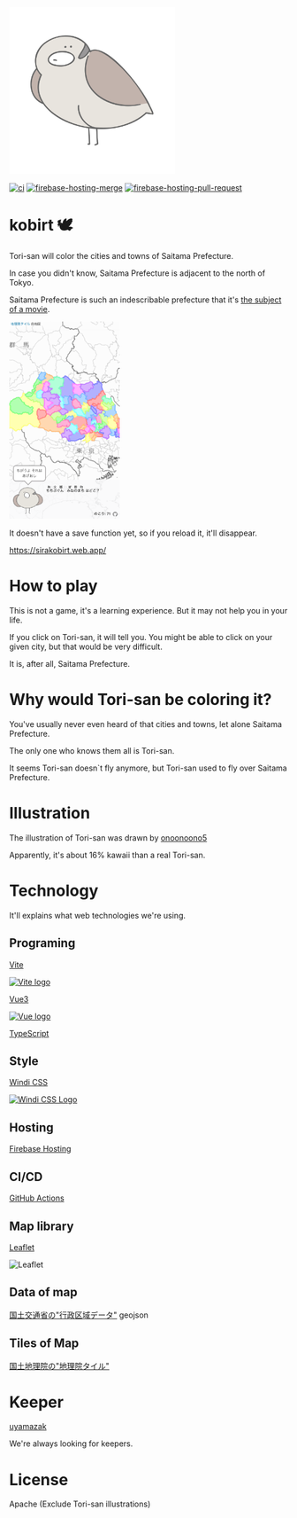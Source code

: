 <img src="docs/img/tori-b1.png" alt="Tori-san" width="300" />

[![ci](https://github.com/uyamazak/kobirt/actions/workflows/ci.yml/badge.svg)](https://github.com/uyamazak/kobirt/actions/workflows/ci.yml?query=workflow%3Aci)
[![firebase-hosting-merge](https://github.com/uyamazak/kobirt/actions/workflows/firebase-hosting-merge.yml/badge.svg)](https://github.com/uyamazak/kobirt/actions/workflows/firebase-hosting-merge.yml?query=workflow%3Afirebase-hosting-pull-request.yml)
[![firebase-hosting-pull-request](https://github.com/uyamazak/kobirt/actions/workflows/firebase-hosting-pull-request.yml/badge.svg)](https://github.com/uyamazak/kobirt/actions/workflows/firebase-hosting-pull-request.yml?query=workflow%3Afirebase-hosting-pull-request.yml)

# kobirt 🕊️
Tori-san will color the cities and towns of Saitama Prefecture.

In case you didn't know, Saitama Prefecture is adjacent to the north of Tokyo.

Saitama Prefecture is such an indescribable prefecture that it's [the subject of a movie](https://www.tondesaitama.com/).

<img src="docs/img/sample_20210619.png " width="200">

It doesn't have a save function yet, so if you reload it, it'll disappear.

https://sirakobirt.web.app/

# How to play
This is not a game, it's a learning experience. But it may not help you in your life.

If you click on Tori-san, it will tell you. You might be able to click on your given city, but that would be very difficult. 

It is, after all, Saitama Prefecture.

# Why would Tori-san be coloring it?
You've usually never even heard of that cities and towns, let alone Saitama Prefecture.

The only one who knows them all is Tori-san.

It seems Tori-san doesn`t fly anymore, but Tori-san used to fly over Saitama Prefecture.

# Illustration
The illustration of Tori-san was drawn by [onoonoono5](https://twitter.com/onoonoono5) 

Apparently, it's about 16% kawaii than a real Tori-san.

# Technology
It'll explains what web technologies we're using.

## Programing
[Vite](https://vitejs.dev) 

<a href="https://vitejs.dev" target="_blank" rel="noopener noreferrer">
    <img width="120" src="https://vitejs.dev/logo.svg" alt="Vite logo">
</a>

[Vue3](https://vuejs.org)

<a href="https://vuejs.org" target="_blank" rel="noopener noreferrer"><img width="120" src="https://vuejs.org/images/logo.png" alt="Vue logo"></a>

 [TypeScript](https://www.typescriptlang.org/) 


## Style
[Windi CSS](https://windicss.org/) 

<a href="https://github.com/windicss/windicss/wiki">
  <img src="https://next.windicss.org/assets/logo.svg" alt="Windi CSS Logo" width="120" /><br>
</a>

## Hosting
[Firebase Hosting](https://firebase.google.com/docs/hosting?hl=ja) 


## CI/CD
[GitHub Actions](https://github.com/uyamazak/kobirt/actions) 

## Map library
[Leaflet](https://leafletjs.com/)

<img width="200" src="https://rawgit.com/Leaflet/Leaflet/master/src/images/logo.svg" alt="Leaflet" />

## Data of map
[国土交通省の"行政区域データ"](https://nlftp.mlit.go.jp/ksj/jpgis/datalist/KsjTmplt-N03.html) geojson


## Tiles of Map
[国土地理院の"地理院タイル"](https://maps.gsi.go.jp/development/sample.html) 


# Keeper
[uyamazak](https://github.com/uyamazak) 

We're always looking for keepers.

# License
Apache (Exclude Tori-san illustrations)
